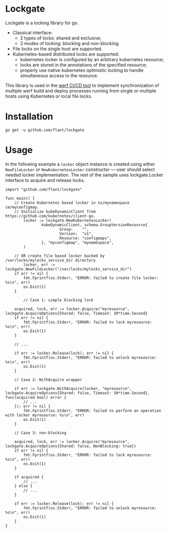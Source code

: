 # Lockgate

Lockgate is a locking library for go.

 - Classical interface:
   - 2 types of locks: shared and exclusive;
   - 2 modes of locking: blocking and non-blocking.
 - File locks on the single host are supported.
 - Kubernetes-based distributed locks are supported:
   - kubernetes locker is configured by an arbitrary kubernetes resource;
   - locks are stored in the annotations of the specified resource;
   - properly use native kubernetes optimistic locking to handle simultaneous access to the resource.

This library is used in the [werf CI/CD tool](https://github.com/flant/werf) to implement synchronization of multiple werf build and deploy processes running from single or multiple hosts using Kubernetes or local file locks.

# Installation

```
go get -u github.com/flant/lockgate
```

# Usage

In the following example a `locker` object instance is created using either `NewFileLocker` or `NewKubernetesLocker` constructor — user should select needed locker implementation. The rest of the sample uses lockgate.Locker interface to acquire and release locks.

```
import "github.com/flant/lockgate"

func main() {
	// Create Kubernetes based locker in ns/mynamespace cm/myconfigmap.
	// Initialize kubeDynamicClient from https://github.com/kubernetes/client-go.
        locker := lockgate.NewKubernetesLocker(                                                          
                kubeDynamicClient, schema.GroupVersionResource{                                         
                        Group:    "",                                                                    
                        Version:  "v1",                                                                  
                        Resource: "configmaps",                                                          
                }, "myconfigmap", "mynamespace",                                                              
        )
	
	// OR create file based locker backed by /var/locks/mylocks_service_dir directory
    	locker, err := lockgate.NewFileLocker("/var/locks/mylocks_service_dir")
	if err != nil {
		fmt.Fprintf(os.Stderr, "ERROR: failed to create file locker: %s\n", err)
		os.Exit(1)
	}

        // Case 1: simple blocking lock

	acquired, lock, err := locker.Acquire("myresource", lockgate.AcquireOptions{Shared: false, Timeout: 30*time.Second}
	if err != nil {
		fmt.Fprintf(os.Stderr, "ERROR: failed to lock myresource: %s\n", err)
		os.Exit(1)
	}

	// ...

	if err := locker.Release(lock); err != nil {
		fmt.Fprintf(os.Stderr, "ERROR: failed to unlock myresource: %s\n", err)
		os.Exit(1)
	}

	// Case 2: WithAcquire wrapper

	if err := lockgate.WithAcquire(locker, "myresource", lockgate.AcquireOptions{Shared: false, Timeout: 30*time.Second}, func(acquired bool) error {
		// ...
	}); err != nil {
		fmt.Fprintf(os.Stderr, "ERROR: failed to perform an operation with locker myresource: %s\n", err)
		os.Exit(1)
	}
	
	// Case 3: non-blocking

	acquired, lock, err := locker.Acquire("myresource", lockgate.AcquireOptions{Shared: false, NonBlocking: true})
	if err != nil {
		fmt.Fprintf(os.Stderr, "ERROR: failed to lock myresource: %s\n", err)
		os.Exit(1)
	}

	if acquired {
		// ...
	} else {
		// ...
	}

	if err := locker.Release(lock); err != nil {
		fmt.Fprintf(os.Stderr, "ERROR: failed to unlock myresource: %s\n", err)
		os.Exit(1)
	}
}
```
